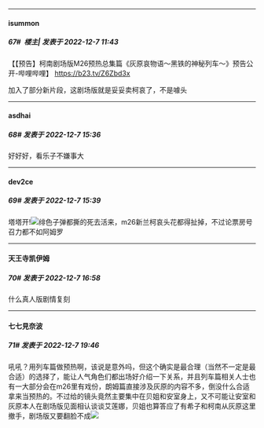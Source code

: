 

*****

####  isummon  
##### 67#         楼主| 发表于 2022-12-7 11:43

【【预告】柯南剧场版M26预热总集篇《灰原哀物语～黑铁的神秘列车～》预告公开-哔哩哔哩】 https://b23.tv/Z6Zbd3x

加入了部分新片段，这剧场版就是妥妥卖柯哀了，不是噱头



*****

####  asdhai  
##### 68#       发表于 2022-12-7 15:36

好好好，看乐子不嫌事大

*****

####  dev2ce  
##### 69#       发表于 2022-12-7 15:39

塔塔开!<img src="https://static.saraba1st.com/image/smiley/face2017/067.png" referrerpolicy="no-referrer">绯色子弹都撕的死去活来，m26新兰柯哀头花都得扯掉，不过论票房号召力都不如阿姆罗



*****

####  天王寺凯伊姆  
##### 70#       发表于 2022-12-7 16:58

什么真人版剧情复刻



*****

####  七七見奈波  
##### 71#       发表于 2022-12-7 19:46

吼吼？用列车篇做预热啊，该说是意外吗，但这个确实是最合理（当然不一定是最合适）的选择了，能让人气角色们都出场好介绍一下关系，并且列车篇相关人士也有一大部分会在m26里有戏份，朗姆篇直接涉及灰原的内容不多，倒没什么合适拿来当预热的。不过给的镜头竟然主要集中在贝姐和安室身上，又不可能让安室和灰原本人在剧场版见面相认谈谈艾莲娜，贝姐也算答应了有希子和柯南从灰原这里撤手，剧场版又要翻脸不成<img src="https://static.saraba1st.com/image/smiley/face2017/001.png" referrerpolicy="no-referrer">

